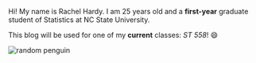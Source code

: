 Hi! My name is Rachel Hardy. I am 25 years old and a **first-year** graduate student of Statistics at NC State University.

This blog will be used for one of my **current** classes: *ST 558*! 😄

![random penguin](C:\Users\rhard\OneDrive\Pictures\penguin.png)
